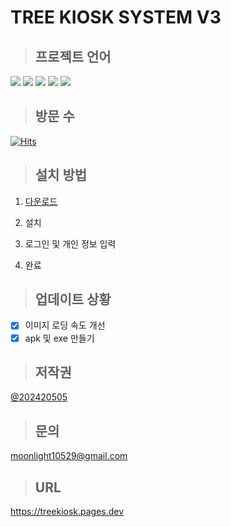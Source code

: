 # TREE KIOSK SYSTEM V3

> ## 프로젝트 언어

<img src="https://img.shields.io/badge/html5-E34F26?style=for-the-badge&logo=html5&logoColor=white">
<img src="https://img.shields.io/badge/javascript-F7DF1E?style=for-the-badge&logo=javascript&logoColor=white">
<img src="https://img.shields.io/badge/css-1572B6?style=for-the-badge&logo=css3&logoColor=white">
<img src="https://img.shields.io/badge/Neutralinojs-F89901?style=for-the-badge&logo=neutralinojs&logoColor=white">
<img src="https://img.shields.io/badge/Appwrite-FD366E?style=for-the-badge&logo=appwrite&logoColor=white">

> ## 방문 수

[![Hits](https://hits.seeyoufarm.com/api/count/incr/badge.svg?url=https%3A%2F%2Fgithub.com%2Ftreeentertainment%2FKIOSK%2Ftree%2Fmain%2FV3&count_bg=%2379C83D&title_bg=%23555555&icon=&icon_color=%23E7E7E7&title=%EB%B0%A9%EB%AC%B8%EC%9E%90+%EC%88%98&edge_flat=false)](https://hits.seeyoufarm.com)

> ## 설치 방법

1. [다운로드](https://github.com/treeentertainment/KIOSK/releases/latest)

2. 설치

3. 로그인 및 개인 정보 입력

4. 완료

> ## 업데이트 상황

 - [x] 이미지 로딩 속도 개선
 - [X] apk 및 exe 만들기

> ## 저작권

[@202420505](https://github.com/202420505)

> ## 문의

moonlight10529@gmail.com

> ## URL

https://treekiosk.pages.dev
